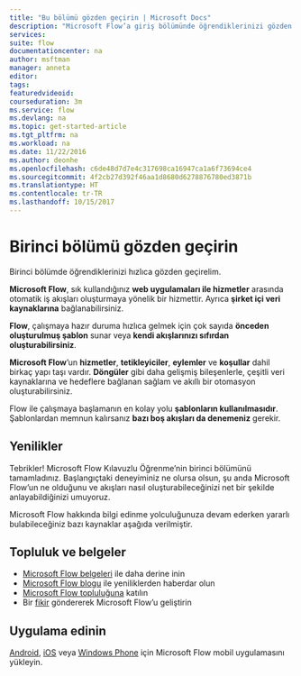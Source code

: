 ```yaml
---
title: "Bu bölümü gözden geçirin | Microsoft Docs"
description: "Microsoft Flow’a giriş bölümünde öğrendiklerinizi gözden geçirin."
services: 
suite: flow
documentationcenter: na
author: msftman
manager: anneta
editor: 
tags: 
featuredvideoid: 
courseduration: 3m
ms.service: flow
ms.devlang: na
ms.topic: get-started-article
ms.tgt_pltfrm: na
ms.workload: na
ms.date: 11/22/2016
ms.author: deonhe
ms.openlocfilehash: c6de48d7d7e4c317698ca16947ca1a6f73694ce4
ms.sourcegitcommit: 4f2cb27d392f46aa1d8680d6278876780ed3871b
ms.translationtype: HT
ms.contentlocale: tr-TR
ms.lasthandoff: 10/15/2017
---
```

# <a name="review-the-first-section"></a>Birinci bölümü gözden geçirin
Birinci bölümde öğrendiklerinizi hızlıca gözden geçirelim.

**Microsoft Flow**, sık kullandığınız **web uygulamaları ile hizmetler** arasında otomatik iş akışları oluşturmaya yönelik bir hizmettir.  Ayrıca **şirket içi veri kaynaklarına** bağlanabilirsiniz.

**Flow**, çalışmaya hazır duruma hızlıca gelmek için çok sayıda **önceden oluşturulmuş şablon** sunar veya **kendi akışlarınızı sıfırdan oluşturabilirsiniz**.   

**Microsoft Flow**’un **hizmetler**, **tetikleyiciler**, **eylemler** ve **koşullar** dahil birkaç yapı taşı vardır.  **Döngüler** gibi daha gelişmiş bileşenlerle, çeşitli veri kaynaklarına ve hedeflere bağlanan sağlam ve akıllı bir otomasyon oluşturabilirsiniz.

Flow ile çalışmaya başlamanın en kolay yolu **şablonların kullanılmasıdır**.  Şablonlardan memnun kalırsanız **bazı boş akışları da denemeniz** gerekir. 

## <a name="whats-next"></a>Yenilikler
Tebrikler! Microsoft Flow Kılavuzlu Öğrenme’nin birinci bölümünü tamamladınız. Başlangıçtaki deneyiminiz ne olursa olsun, şu anda Microsoft Flow’un ne olduğunu ve akışları nasıl oluşturabileceğinizi net bir şekilde anlayabildiğinizi umuyoruz. 

Microsoft Flow hakkında bilgi edinme yolculuğunuza devam ederken yararlı bulabileceğiniz bazı kaynaklar aşağıda verilmiştir.

## <a name="community-and-documentation"></a>Topluluk ve belgeler
* [Microsoft Flow belgeleri](https://aka.ms/q2613b) ile daha derine inin
* [Microsoft Flow blogu](https://flow.microsoft.com/blog/) ile yeniliklerden haberdar olun
* [Microsoft Flow topluluğuna](https://powerusers.microsoft.com/t5/Microsoft-Flow-Community/ct-p/FlowCommunity) katılın
* Bir [fikir](https://powerusers.microsoft.com/t5/Flow-Ideas/idb-p/FlowIdeas) göndererek Microsoft Flow’u geliştirin

## <a name="get-the-apps"></a>Uygulama edinin
[Android](https://aka.ms/flowmobiledocsandroid), [iOS](https://aka.ms/flowmobiledocsios) veya [Windows Phone](https://aka.ms/flowmobilewindows) için Microsoft Flow mobil uygulamasını yükleyin.


